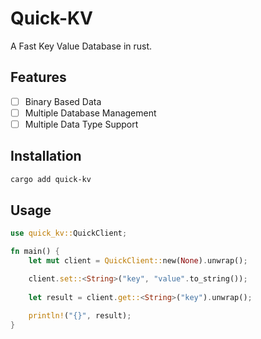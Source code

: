 # Quick-KV

A Fast Key Value Database in rust.

## Features

- [ ] Binary Based Data
- [ ] Multiple Database Management
- [ ] Multiple Data Type Support

## Installation

```bash
cargo add quick-kv
```

## Usage

```rust
use quick_kv::QuickClient;

fn main() {
    let mut client = QuickClient::new(None).unwrap();

    client.set::<String>("key", "value".to_string());
    
    let result = client.get::<String>("key").unwrap();

    println!("{}", result);
}
```
